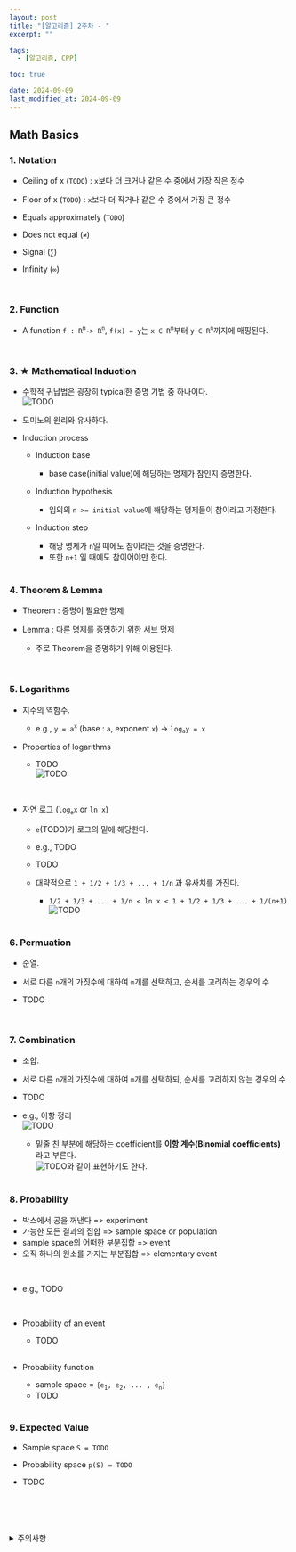 ```yaml
---
layout: post
title: "[알고리즘] 2주차 - "
excerpt: ""

tags:
  - [알고리즘, CPP]

toc: true

date: 2024-09-09
last_modified_at: 2024-09-09
---
```

## Math Basics
### 1. Notation
- Ceiling of x (`TODO`) : `x`보다 더 크거나 같은 수 중에서 가장 작은 정수

- Floor of x (`TODO`) : `x`보다 더 작거나 같은 수 중에서 가장 큰 정수  

- Equals approximately (`TODO`)  

- Does not equal (`≠`)  

- Signal (`∑`)

- Infinity (`∞`)  

<br>

### 2. Function  
- A function `f : R`<sup>`m`</sup>`-> R`<sup>`n`</sup>, `f(x) = y`는 `x ∈ R`<sup>`m`</sup>부터 `y ∈ R`<sup>`n`</sup>까지에 매핑된다.  

<br>

### 3. ★ Mathematical Induction
- 수학적 귀납법은 굉장히 typical한 증명 기법 중 하나이다.  
![TODO]()  

- 도미노의 원리와 유사하다.  

- Induction process
  - Induction base
    - base case(initial value)에 해당하는 명제가 참인지 증명한다.  

  - Induction hypothesis  
    - 임의의 `n >= initial value`에 해당하는 명제들이 참이라고 가정한다.   

  - Induction step
    - 해당 명제가 `n`일 때에도 참이라는 것을 증명한다.  
    - 또한 `n+1` 일 때에도 참이어야만 한다.  

    <br>

### 4. Theorem & Lemma
- Theorem : 증명이 필요한 명제  

- Lemma : 다른 명제를 증명하기 위한 서브 명제
  - 주로 Theorem을 증명하기 위해 이용된다.  

<br>

### 5. Logarithms
- 지수의 역함수.
  - e.g., `y = a`<sup>`x`</sup> (base : `a`, exponent `x`) -> `log`<sub>`a`</sub>`y = x`  

- Properties of logarithms  
  - TODO  
  ![TODO]()  

<br>

- 자연 로그 (`log`<sub>`e`</sub>`x` or `ln x`)  
  - `e`(TODO)가 로그의 밑에 해당한다.  
  - e.g., TODO
  - TODO
  - 대략적으로 `1 + 1/2 + 1/3 + ... + 1/n` 과 유사치를 가진다.  
    - `1/2 + 1/3 + ... + 1/n < ln x < 1 + 1/2 + 1/3 + ... + 1/(n+1)`  
    ![TODO]()  
    
    <br>

### 6. Permuation
- 순열.

- 서로 다른 `n`개의 가짓수에 대하여 `m`개를 선택하고, 순서를 고려하는 경우의 수  

- TODO

<br>

### 7. Combination
- 조합.

- 서로 다른 `n`개의 가짓수에 대하여 `m`개를 선택하되, 순서를 고려하지 않는 경우의 수  

- TODO  

- e.g., 이항 정리  
![TODO]()  
  - 밑줄 친 부분에 해당하는 coefficient를 **이항 계수(Binomial coefficients)** 라고 부른다.  
  ![TODO]()와 같이 표현하기도 한다.  
  
  <br>

### 8. Probability
- 박스에서 공을 꺼낸다 => experiment
- 가능한 모든 결과의 집합 => sample space or population  
- sample space의 어떠한 부분집합 => event
- 오직 하나의 원소를 가지는 부분집합 => elementary event  

<br>

- e.g., TODO  

<br>

- Probability of an event  
  - TODO  

  <br>

- Probability function
  - sample space = `{e`<sub>`1`</sub>`, e`<sub>`2`</sub>`, ... , e`<sub>`n`</sub>`}`  
  - TODO  

  <br>

### 9. Expected Value
- Sample space `S = TODO`
- Probability space `p(S) = TODO`  

- TODO

<br>
<br>
<br>
<br>
<details>
<summary>주의사항</summary>
<div markdown=   "1">

이 포스팅은 강원대학교 김도형 교수님의 알고리즘 수업을 들으며 내용을 정리 한 것입니다.  
수업 내용에 대한 저작권은 교수님께 있으니,  
다른 곳으로의 무분별한 내용 복사를 자제해 주세요.

</div>
</details> 
